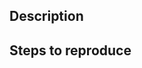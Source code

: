 ## Description

<!-- The contents of this Issue, such as an overview of what you expected to happen and what actually happened. -->

## Steps to reproduce

<!-- A list of steps to allow for the issue to be reproduced. -->